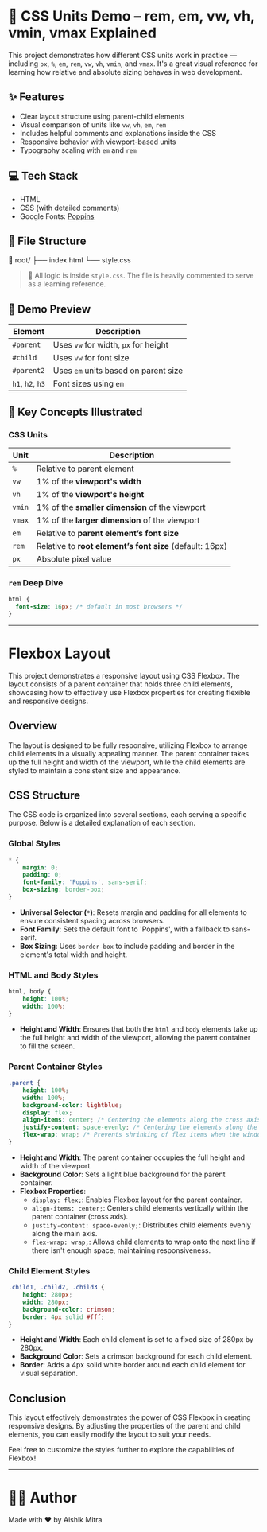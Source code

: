 # 📐 CSS Units Demo – rem, em, vw, vh, vmin, vmax Explained

This project demonstrates how different CSS units work in practice — including `px`, `%`, `em`, `rem`, `vw`, `vh`, `vmin`, and `vmax`. It's a great visual reference for learning how relative and absolute sizing behaves in web development.

## ✨ Features

- Clear layout structure using parent-child elements
- Visual comparison of units like `vw`, `vh`, `em`, `rem`
- Includes helpful comments and explanations inside the CSS
- Responsive behavior with viewport-based units
- Typography scaling with `em` and `rem`

## 💻 Tech Stack

- HTML
- CSS (with detailed comments)
- Google Fonts: [Poppins](https://fonts.google.com/specimen/Poppins)

## 📂 File Structure

📁 root/ ├── index.html └── style.css



> 📝 All logic is inside `style.css`. The file is heavily commented to serve as a learning reference.

## 📸 Demo Preview

| Element         | Description                         |
|----------------|-------------------------------------|
| `#parent`       | Uses `vw` for width, `px` for height |
| `#child`        | Uses `vw` for font size              |
| `#parent2`      | Uses `em` units based on parent size |
| `h1`, `h2`, `h3`| Font sizes using `em`                |

## 🧠 Key Concepts Illustrated

### CSS Units
| Unit    | Description                                           |
|---------|-------------------------------------------------------|
| `%`     | Relative to parent element                            |
| `vw`    | 1% of the **viewport's width**                        |
| `vh`    | 1% of the **viewport's height**                       |
| `vmin`  | 1% of the **smaller dimension** of the viewport       |
| `vmax`  | 1% of the **larger dimension** of the viewport        |
| `em`    | Relative to **parent element’s font size**            |
| `rem`   | Relative to **root element’s font size** (default: 16px) |
| `px`    | Absolute pixel value                                  |

### `rem` Deep Dive
```css
html {
  font-size: 16px; /* default in most browsers */
}
```

--------------------------------------------------------------------------------

# Flexbox Layout

This project demonstrates a responsive layout using CSS Flexbox. The layout consists of a parent container that holds three child elements, showcasing how to effectively use Flexbox properties for creating flexible and responsive designs.

## Overview

The layout is designed to be fully responsive, utilizing Flexbox to arrange child elements in a visually appealing manner. The parent container takes up the full height and width of the viewport, while the child elements are styled to maintain a consistent size and appearance.

## CSS Structure

The CSS code is organized into several sections, each serving a specific purpose. Below is a detailed explanation of each section.

### Global Styles

```css
* {
    margin: 0;
    padding: 0;
    font-family: 'Poppins', sans-serif;
    box-sizing: border-box;
}
```
- **Universal Selector (`*`)**: Resets margin and padding for all elements to ensure consistent spacing across browsers.
- **Font Family**: Sets the default font to 'Poppins', with a fallback to sans-serif.
- **Box Sizing**: Uses `border-box` to include padding and border in the element's total width and height.

### HTML and Body Styles

```css
html, body {
    height: 100%;
    width: 100%;
}
```
- **Height and Width**: Ensures that both the `html` and `body` elements take up the full height and width of the viewport, allowing the parent container to fill the screen.

### Parent Container Styles

```css
.parent {
    height: 100%;
    width: 100%;
    background-color: lightblue;
    display: flex;
    align-items: center; /* Centering the elements along the cross axis */
    justify-content: space-evenly; /* Centering the elements along the main axis */
    flex-wrap: wrap; /* Prevents shrinking of flex items when the window size is reduced */
}
```
- **Height and Width**: The parent container occupies the full height and width of the viewport.
- **Background Color**: Sets a light blue background for the parent container.
- **Flexbox Properties**:
  - `display: flex;`: Enables Flexbox layout for the parent container.
  - `align-items: center;`: Centers child elements vertically within the parent container (cross axis).
  - `justify-content: space-evenly;`: Distributes child elements evenly along the main axis.
  - `flex-wrap: wrap;`: Allows child elements to wrap onto the next line if there isn't enough space, maintaining responsiveness.

### Child Element Styles

```css
.child1, .child2, .child3 {
    height: 280px;
    width: 280px;
    background-color: crimson;
    border: 4px solid #fff;
}
```
- **Height and Width**: Each child element is set to a fixed size of 280px by 280px.
- **Background Color**: Sets a crimson background for each child element.
- **Border**: Adds a 4px solid white border around each child element for visual separation.

## Conclusion

This layout effectively demonstrates the power of CSS Flexbox in creating responsive designs. By adjusting the properties of the parent and child elements, you can easily modify the layout to suit your needs.

Feel free to customize the styles further to explore the capabilities of Flexbox!


---------------------------------------------------------------------------
# 👨‍💻 Author
Made with ❤️ by Aishik Mitra
